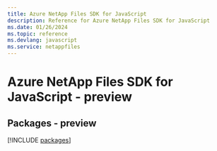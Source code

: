 ```yaml
---
title: Azure NetApp Files SDK for JavaScript
description: Reference for Azure NetApp Files SDK for JavaScript
ms.date: 01/26/2024
ms.topic: reference
ms.devlang: javascript
ms.service: netappfiles
---
```

# Azure NetApp Files SDK for JavaScript - preview
## Packages - preview
[!INCLUDE [packages](netapp-files-index.md)]